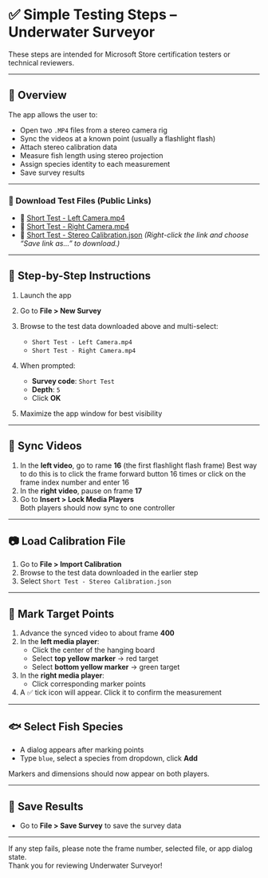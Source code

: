 # ✅ Simple Testing Steps – Underwater Surveyor

These steps are intended for Microsoft Store certification testers or technical reviewers.

---

## 🧭 Overview

The app allows the user to:
- Open two `.MP4` files from a stereo camera rig
- Sync the videos at a known point (usually a flashlight flash)
- Attach stereo calibration data
- Measure fish length using stereo projection
- Assign species identity to each measurement
- Save survey results 

---

### 🔗 Download Test Files (Public Links)

- 🎥 [Short Test - Left Camera.mp4](https://raw.githubusercontent.com/TobyHaddon/Surveyorv3/master/Surveyorv3/Test%20Data/Short%20Test%20-%20Left%20Camera.mp4)
- 🎥 [Short Test - Right Camera.mp4](https://raw.githubusercontent.com/TobyHaddon/Surveyorv3/master/Surveyorv3/Test%20Data/Short%20Test%20-%20Right%20Camera.mp4)
- 📐 [Short Test - Stereo Calibration.json](https://raw.githubusercontent.com/TobyHaddon/Surveyorv3/master/Surveyorv3/Test%20Data/Short%20Test%20-%20Stereo%20Calibration.json)
_(Right-click the link and choose “Save link as…” to download.)_
---

## 🧪 Step-by-Step Instructions

1. Launch the app
2. Go to **File > New Survey**
3. Browse to the test data downloaded above and multi-select:
   - `Short Test - Left Camera.mp4`
   - `Short Test - Right Camera.mp4`
4. When prompted:
   - **Survey code**: `Short Test`
   - **Depth**: `5`
   - Click **OK**

5. Maximize the app window for best visibility

---

## 🔁 Sync Videos

1. In the **left video**, go to rame **16** (the first flashlight flash frame)
   Best way to do this is to click the frame forward button 16 times or click on the frame index number and enter 16
2. In the **right video**, pause on frame **17**
3. Go to **Insert > Lock Media Players**  
   Both players should now sync to one controller

---

## 📷 Load Calibration File

1. Go to **File > Import Calibration**
2. Browse to the test data downloaded in the earlier step
3. Select `Short Test - Stereo Calibration.json` 

---

## 🎯 Mark Target Points

1. Advance the synced video to about frame **400**
2. In the **left media player**:
   - Click the center of the hanging board
   - Select **top yellow marker** → red target
   - Select **bottom yellow marker** → green target
3. In the **right media player**:
   - Click corresponding marker points
4. A ✅ tick icon will appear. Click it to confirm the measurement

---

## 🐟 Select Fish Species

- A dialog appears after marking points
- Type `blue`, select a species from dropdown, click **Add**

Markers and dimensions should now appear on both players.

---

## 💾 Save Results

- Go to **File > Save Survey** to save the survey data

---

If any step fails, please note the frame number, selected file, or app dialog state.  
Thank you for reviewing Underwater Surveyor!
